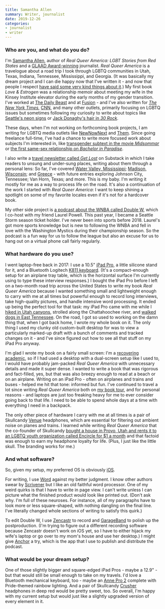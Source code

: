 ```yaml
---
title: Samantha Allen
summary: Writer, journalist 
date: 2019-12-26
categories:
- journalist
- writer
---
```


### Who are you, and what do you do?

I'm [Samantha Allen](http://samanthaleighallen.com/ "Samantha's website."), author of _Real Queer America: LGBT Stories from Red States_ and a [GLAAD Award-winning](https://www.hollywoodreporter.com/lists/glaad-media-awards-complete-list-winners-2018-1078487 "A Hollywood Reporter article about the 2018 GLAAD Media Award winners.") journalist. _Real Queer America_ is a travelogue about a road trip I took through LGBTQ communities in Utah, Texas, Indiana, Tennessee, Mississippi, and Georgia. (It was basically my dream project and I can die happy now that I've written it - and now that people I respect [have said some very kind things about it](https://www.lambdaliterary.org/reviews/03/12/samantha-allen-real-queer-america/ "An article by D. Gilson about Samantha's book.").) My first book _Love & Estrogen_ was a relationship memoir about meeting my wife in the Kinsey Institute elevator during the early months of my gender transition. I've worked at [The Daily Beast](https://www.thedailybeast.com/author/samantha-allen "Samantha's articles on The Daily Beast.") and at [Fusion](https://fusion.tv/author/samantha-allen/ "Samantha's articles on Fusion.") - and I've also written for [_The New York Times_](https://www.nytimes.com/2019/03/13/opinion/lgbt-trump-red-states.html "Samantha's NYT article about LGBT communities in red American states."), [CNN](https://edition.cnn.com/2019/10/08/opinions/lgbtq-rights-supreme-court-town-hall-allen/index.html "Samantha's CNN article about two LGBTQ court cases in the US."), and many other outlets, primarily focusing on LGBTQ issues but sometimes following my curiosity to write about topics like [Seattle's neon signs](https://crosscut.com/2019/09/neon-symbol-seattles-past-what-will-illuminate-its-future "Samantha's Crosscut article about Seattle's neon lights.") or [Jack Donaghy's hair in _30 Rock_](https://www.pastemagazine.com/articles/2017/04/jack-donaghys-hair-ranked-by-season.html "Samantha's Paste article about Jack Donaghy's hair.").

These days, when I'm not working on forthcoming book projects, I am writing for LGBTQ media outlets like [NewNowNext](http://www.newnownext.com/author/allens/ "Samantha's articles on NewNowNext.") and [Them](https://www.them.us/contributor/samantha-allenamaamantha-allen "Samantha's articles on Them."). Since going freelance full-time, I've had a chance to write more focused work about subjects I'm interested in, like [transgender subtext in the movie _Midsommar_](https://www.them.us/story/secret-trans-narrative-midsommar "Samantha's Them article about the Midsommar movie.") or [the first same-sex relationship on _Bachelor in Paradise_](http://www.newnownext.com/demi-burnett-bisexual-bachelor-in-paradise/07/2019/ "Samantha's NewNowNext article about Bachelor In Paradise.").

I also write a [travel newsletter called _Get Lost_](https://getlost.substack.com/ "Samantha's travel newsletter.") on Substack in which I take readers to unsung and under-sung places, writing about them through a personal lens: So far, I've covered [Water Valley, Mississippi](https://getlost.substack.com/p/water-valley-mississippi "Samantha's newsletter entry about Water Valley in Mississippi."); [Madison, Wisconsin](https://getlost.substack.com/p/madison-wisconsin "Samantha's newsletter entry about Madison in Wisconsin."); and [Greece](https://getlost.substack.com/p/-santorini-greece "Samantha's newsletter entry about Greece.") - with future entries exploring Johnson City, Tennessee; Van Horn, Texas; and more. This is my baby. I'm writing it mostly for me as a way to process life on the road. It's also a continuation of the work I started with _Real Queer America_: I want to keep shining a spotlight on some of my favorite locales even if it's not for a hardcover book.

My other side project is [a podcast about the WNBA called Double W](https://anchor.fm/doublew "Samantha and Laurel's podcast."), which I co-host with my friend Laurel Powell. This past year, I became a Seattle Storm season ticket holder. I've never been into sports before 2018. Laurel's got more sports knowledge but is new to following the WNBA and fell in love with the Washington Mystics during their championship season. So the podcast is a fun way for us to follow the league but also an excuse for us to hang out on a virtual phone call fairly regularly.

### What hardware do you use?

I went laptop-free back in 2017: I use a 10.5" [iPad Pro][ipad-pro], a little silicone stand for it, and a Bluetooth Logitech [K811 keyboard][bluetooth-easy-switch-keyboard-k811]. (It's a compact-enough setup for an airplane tray table, which is the horizontal surface I'm currently using to type these interview responses.) I bought the iPad Pro before I left on a two-month road trip across the United States to write my book _Real Queer America_ because I wanted something small and lightweight enough to carry with me at all times but powerful enough to record long interviews, take high-quality pictures, and handle intensive word processing. It ended up being the perfect tool for that task: my iPad Pro came with me while I [hiked in Utah canyons](https://www.dailyxtra.com/coming-out-and-coming-home-to-mormon-country-157615 "Samantha's Xtra article about coming out and Utah."), strolled along the Chattahoochee river, and [walked dogs in East Tennessee](https://www.thedailybeast.com/why-i-love-johnson-city-an-lgbt-idyll-right-in-the-heart-of-bible-belt-13 "Samantha's Daily Beast article about Johnson City in Tennessee."). On the road, I got so used to working on the damn thing that, when I got back home, I wrote my whole book on it. The only thing I used my clunky old custom-built desktop for was to view a particularly marked-up draft with a bunch of comments and tracked changes on it - and I've since figured out how to see all that stuff on my iPad Pro anyway.

I'm glad I wrote my book on a fairly small screen: I'm a [recovering academic](https://news.emory.edu/features/2018/10/seen-heard/index.html "An Emory University article about Samantha seeing help on campus after coming out as transgender."), so if I had used a desktop with a dual-screen setup like I used to, I would have probably jam-packed _Real Queer America_ with unnecessary details and made it super dense. I wanted to write a book that was rigorous and fact-filled, yes, but that was also breezy enough to read at a beach or on an airplane. Writing on an iPad Pro - often on airplanes and trains and buses - helped me hit that tone: informed but fun. I've continued to travel a lot since writing _Real Queer America_ both on [my book tour](https://www.lambdaliterary.org/features/oped/04/25/samantha-allen-banal-profane/ "A Lambda Literary article about Samantha's book tour."), and for personal reasons - and laptops are just too freaking heavy for me to ever consider going back to that life. I need to be able to spend whole days at a time with everything I need in a backpack.

The only other piece of hardware I carry with me at all times is a pair of Skullcandy [Venue][] headphones, which are essential for filtering out ambient noise on planes and trains. I learned while writing _Real Queer America_ that the co-founder of Skullcandy [bought a house in Provo, Utah and rents it to an LGBTQ youth organization called Encircle for $1 a month](https://www.heraldextra.com/news/local/central/provo/encircle-home-in-downtown-provo-to-bring-services-to-lgbt/article_3735eedd-adca-5bb6-a2a1-260a9c0d90a7.html "A Heald Extra article about a house in Utah owned by the co-founder of Skullcandy.") and that factoid was enough to earn my headphone loyalty for life. (Plus, I just like the little skull. The branding works for me.)

### And what software?

So, given my setup, my preferred OS is obviously [iOS][].

For writing, I use [Word][word-ios] against my better judgment. I know other authors swear by [Scrivener][] but I like an old faithful word processor. One of my weird quirks is that I have to write in page view. I can't write unless I can picture what the finished product would look like printed out. (Don't ask why. I'm full of these neuroses. For instance, all of my paragraphs have to look more or less square-shaped, with nothing dangling on the final line. I've literally changed whole sections of writing to satisfy this quirk.)

To edit Double W, I use [Zencastr][] to record and [GarageBand][garageband-ios] to polish up the postproduction. (I'm trying to figure out a different recording software because Zencastr doesn't work on iOS yet, so I have to either hijack my wife's laptop or go over to my mom's house and use her desktop.) I might give [Anchor][anchor-ios] a try, which is the app that I use to publish and distribute the podcast.

### What would be your dream setup?

One of those slightly bigger and square-edged iPad Pros - maybe a 12.9" - but that would still be small enough to take on my travels. I'd love a Bluetooth mechanical keyboard, too - maybe an [Anne Pro 2][anne-pro-2] complete with Pride-themed rainbow lighting. And a pair of Skullcandy [Crusher][] headphones in deep red would be pretty sweet, too. So overall, I'm happy with my current setup but would just like a slightly upgraded version of every element in it.

[anchor-ios]: https://apps.apple.com/us/app/anchor/id1056182234 "A client for the podcast service."
[anne-pro-2]: http://web.archive.org/web/20220814214418/http://annepro2.com/ "A mechanical keyboard."
[bluetooth-easy-switch-keyboard-k811]: https://www.logitech.com/en-us/product/illuminated-keyboard-for-mac-ipad-iphone#specification-tabular "A Bluetooth keyboard."
[crusher]: https://www.skullcandy.com/shop/headphones/bluetooth-headphones/crusher-wireless "Wireless over-the-ear headphones."
[garageband-ios]: https://itunes.apple.com/us/app/garageband/id408709785 "A music creation app."
[ios]: https://www.apple.com/ios/ios-10/ "A mobile operating system."
[ipad-pro]: https://en.wikipedia.org/wiki/IPad_Pro "An iOS tablet."
[scrivener]: http://literatureandlatte.com/scrivener.php "A Mac text editor aimed at writers."
[venue]: https://www.skullcandy.com/shop/headphones/bluetooth-headphones/venue "Wireless over-the-ear headphones."
[word-ios]: https://apps.apple.com/us/app/microsoft-word/id586447913 "A text editor app."
[zencastr]: https://zencastr.com/ "A service for recording audio."
